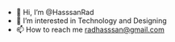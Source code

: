 - 👋 Hi, I’m @HasssanRad
- 👀 I’m interested in Technology and Designing
- 📫 How to reach me radhasssan@gmail.com

<!---
HasssanRad/HasssanRad is a ✨ special ✨ repository because its `README.md` (this file) appears on your GitHub profile.
You can click the Preview link to take a look at your changes.
--->
